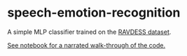 # speech-emotion-recognition

A simple MLP classifier trained on the [RAVDESS dataset](https://smartlaboratory.org/ravdess/).

[See notebook for a narrated walk-through of the code.](https://nbviewer.jupyter.org/github/IliaZenkov/speech-emotion-recognition/blob/master/mlp_speech_classification.ipynb)
